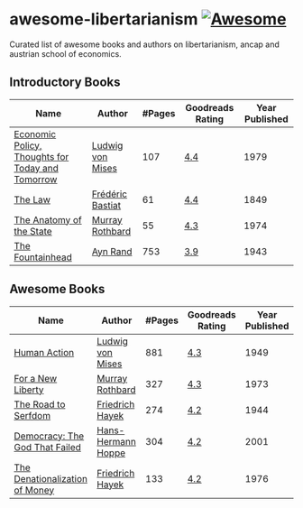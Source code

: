 # awesome-libertarianism [![Awesome](https://cdn.rawgit.com/sindresorhus/awesome/d7305f38d29fed78fa85652e3a63e154dd8e8829/media/badge.svg)](https://github.com/sindresorhus/awesome)

Curated list of awesome books and authors on libertarianism, ancap and austrian school of economics.

## Introductory Books
| Name | Author | #Pages | Goodreads Rating | Year Published |  
|------|--------|---------|------------------|----------------|
|[Economic Policy, Thoughts for Today and Tomorrow](https://mises.org/library/economic-policy-thoughts-today-and-tomorrow)|[Ludwig von Mises](https://en.wikipedia.org/wiki/Ludwig_von_Mises)|107|[4.4](https://www.goodreads.com/book/show/1822167.Economic_Policy)|1979|
|[The Law](https://mises.org/library/law)|[Frédéric Bastiat](https://en.wikipedia.org/wiki/Fr%C3%A9d%C3%A9ric_Bastiat)|61|[4.4](https://www.goodreads.com/book/show/1609224.The_Law)|1849|
|[The Anatomy of the State](https://mises.org/library/anatomy-state)|[Murray Rothbard](https://en.wikipedia.org/wiki/Murray_Rothbard)|55|[4.3](https://www.goodreads.com/book/show/6613404-anatomy-of-the-state)|1974|
|[The Fountainhead](https://en.wikipedia.org/wiki/The_Fountainhead)|[Ayn Rand](https://en.wikipedia.org/wiki/Ayn_Rand)|753|[3.9](https://www.goodreads.com/book/show/2122.The_Fountainhead)|1943|

## Awesome Books
| Name | Author | #Pages | Goodreads Rating | Year Published |  
|------|--------|---------|------------------|----------------|
|[Human Action](https://mises.org/library/human-action-0)|[Ludwig von Mises](https://en.wikipedia.org/wiki/Ludwig_von_Mises)|881|[4.3](https://www.goodreads.com/book/show/81912.Human_Action)|1949|
|[For a New Liberty](https://mises.org/library/new-liberty-libertarian-manifesto)|[Murray Rothbard](https://en.wikipedia.org/wiki/Murray_Rothbard)|327|[4.3](https://www.goodreads.com/book/show/1268994.For_a_New_Liberty)|1973|
|[The Road to Serfdom](https://mises.org/library/road-serfdom-0)|[Friedrich Hayek](https://en.wikipedia.org/wiki/Friedrich_Hayek)|274|[4.2](https://www.goodreads.com/book/show/299215.The_Road_to_Serfdom)|1944|
|[Democracy: The God That Failed](https://mises.org/library/democracy-god-failed-1)|[Hans-Hermann Hoppe](https://en.wikipedia.org/wiki/Hans-Hermann_Hoppe)|304|[4.2](https://www.goodreads.com/book/show/980031.Democracy)|2001|
|[The Denationalization of Money](https://mises.org/library/denationalisation-money-argument-refined)|[Friedrich Hayek](https://en.wikipedia.org/wiki/Friedrich_Hayek)|133|[4.2](https://www.goodreads.com/book/show/2833576-denationalisation-of-money)|1976|
